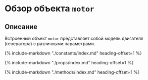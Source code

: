 #  Обзор объекта `motor`

## Описание
Встроенный объект `motor` представляет собой модель двигателя (генератора) с различными параметрами.

{%
    include-markdown "./constants/index.md"
    heading-offset=1
%}

{%
    include-markdown "./props/index.md"
    heading-offset=1
%}

{%
    include-markdown "./methods/index.md"
    heading-offset=1
%}
